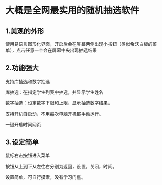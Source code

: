 # 大概是全网最实用的随机抽选软件

## 1.美观的外形
使用易语言图形化界面，开启后会在屏幕两侧出现小按钮（类似希沃白板的菜单），点击任意一个会在屏幕中央出现抽选结果
## 2.功能强大
支持库抽选和数字抽选

库抽选：在指定学生列表中抽选，并显示学生姓名

数字抽选：设定数字下限和上限，显示抽选数字结果。

支持开机自启动，不用每次电脑开机都手动运行。

一键开启时间网页
## 3.设定简单
鼠标右击按钮进入菜单

按钮从上到下从左往右分别为返回，设置，关闭，时间。

设置简单，可自行摸索，没有学习门槛。
